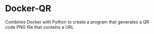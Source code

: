 # Docker-QR
Combines Docker with Python to create a program that generates a QR code PNG file that contains a URL
